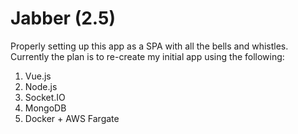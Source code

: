 # Jabber (2.5)

Properly setting up this app as a SPA with all the bells and whistles. Currently the plan is to re-create my initial 
app using the following:

1. Vue.js
2. Node.js
3. Socket.IO
4. MongoDB
4. Docker + AWS Fargate
